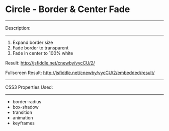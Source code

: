 Circle - Border & Center Fade
===============================
*********************
Description:
*********************

1. Expand border size 
2. Fade border to transparent 
3. Fade in center to 100% white

Result:
http://jsfiddle.net/cnewby/vycCU/2/

Fullscreen Result: 
http://jsfiddle.net/cnewby/vycCU/2/embedded/result/



*********************
CSS3 Properties Used: 
*********************
- border-radius
- box-shadow
- transition
- animation
- keyframes

